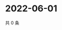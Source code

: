 # 2022-06-01

共 0 条

<!-- BEGIN WEIBO -->
<!-- 最后更新时间 Wed Jun 01 2022 20:30:40 GMT+0800 (China Standard Time) -->

<!-- END WEIBO -->
